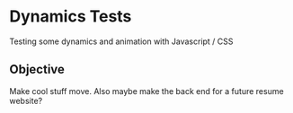 # Dynamics Tests
 Testing some dynamics and animation with Javascript / CSS

 ## Objective
 Make cool stuff move. Also maybe make the back end for a future resume website?